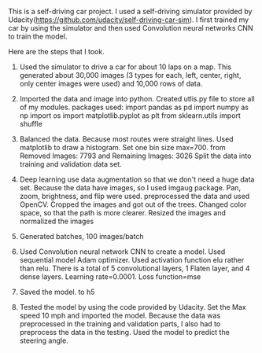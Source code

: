This is a self-driving car project. I used a self-driving simulator provided by Udacity(https://github.com/udacity/self-driving-car-sim). I first trained my car by using the simulator and then used Convolution neural networks CNN to train the model.

Here are the steps that I took.

1. Used the simulator to drive a car for about 10 laps on a map. This generated about 30,000 images (3 types for each, left, center, right, only center images were used) and 10,000 rows of data.

2. Imported the data and image into python. Created utlis.py file to store all of my modules. packages used: import pandas as pd import numpy as np import os import matplotlib.pyplot as plt from sklearn.utils import shuffle

3. Balanced the data. Because most routes were straight lines. Used matplotlib to draw a histogram. Set one bin size max=700. from Removed Images: 7793 and Remaining Images: 3026
Split the data into training and validation data set.

4. Deep learning use data augmentation so that we don't need a huge data set. Because the data have images, so I used imgaug package. Pan, zoom, brightness, and flip were used.
preprocessed the data and used OpenCV. Cropped the images and got out of the trees. Changed color space, so that the path is more clearer. Resized the images and normalized the images

5. Generated batches, 100 images/batch

6. Used Convolution neural network CNN to create a model. Used sequential model Adam optimizer. Used activation function elu rather than relu. There is a total of 5 convolutional layers, 1 Flaten layer, and 4 dense layers. Learning rate=0.0001. Loss function=mse

7. Saved the model. to h5

8. Tested the model by using the code provided by Udacity. Set the Max speed 10 mph and imported the model. Because the data was preprocessed in the training and validation parts, I also had to preprocess the data in the testing. Used the model to predict the steering angle.

